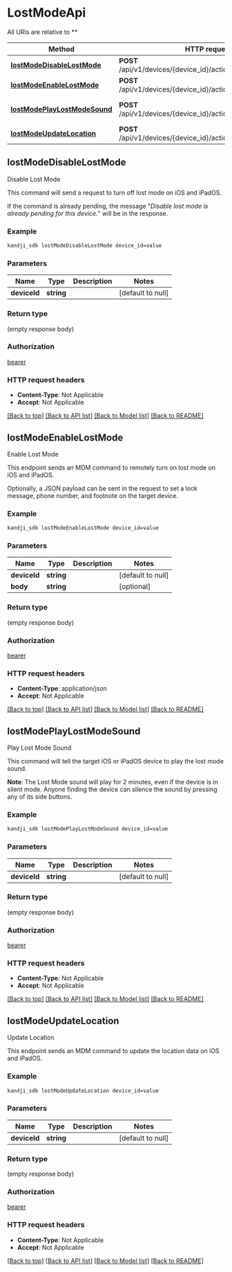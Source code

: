 # LostModeApi

All URIs are relative to **

Method | HTTP request | Description
------------- | ------------- | -------------
[**lostModeDisableLostMode**](LostModeApi.md#lostModeDisableLostMode) | **POST** /api/v1/devices/{device_id}/action/disablelostmode | Disable Lost Mode
[**lostModeEnableLostMode**](LostModeApi.md#lostModeEnableLostMode) | **POST** /api/v1/devices/{device_id}/action/enablelostmode | Enable Lost Mode
[**lostModePlayLostModeSound**](LostModeApi.md#lostModePlayLostModeSound) | **POST** /api/v1/devices/{device_id}/action/playlostmodesound | Play Lost Mode Sound
[**lostModeUpdateLocation**](LostModeApi.md#lostModeUpdateLocation) | **POST** /api/v1/devices/{device_id}/action/updatelocation | Update Location



## lostModeDisableLostMode

Disable Lost Mode

<p>This command will send a request to turn off lost mode on iOS and iPadOS.</p>
<p>If the command is already pending, the message &quot;<em>Disable lost mode is already pending for this device.</em>&quot; will be in the response.</p>

### Example

```bash
kandji_sdk lostModeDisableLostMode device_id=value
```

### Parameters


Name | Type | Description  | Notes
------------- | ------------- | ------------- | -------------
 **deviceId** | **string** |  | [default to null]

### Return type

(empty response body)

### Authorization

[bearer](../README.md#bearer)

### HTTP request headers

- **Content-Type**: Not Applicable
- **Accept**: Not Applicable

[[Back to top]](#) [[Back to API list]](../README.md#documentation-for-api-endpoints) [[Back to Model list]](../README.md#documentation-for-models) [[Back to README]](../README.md)


## lostModeEnableLostMode

Enable Lost Mode

<p>This endpoint sends an MDM command to remotely turn on lost mode on iOS and iPadOS.</p>
<p>Optionally, a JSON payload can be sent in the request to set a lock message, phone number, and footnote on the target device.</p>

### Example

```bash
kandji_sdk lostModeEnableLostMode device_id=value
```

### Parameters


Name | Type | Description  | Notes
------------- | ------------- | ------------- | -------------
 **deviceId** | **string** |  | [default to null]
 **body** | **string** |  | [optional]

### Return type

(empty response body)

### Authorization

[bearer](../README.md#bearer)

### HTTP request headers

- **Content-Type**: application/json
- **Accept**: Not Applicable

[[Back to top]](#) [[Back to API list]](../README.md#documentation-for-api-endpoints) [[Back to Model list]](../README.md#documentation-for-models) [[Back to README]](../README.md)


## lostModePlayLostModeSound

Play Lost Mode Sound

<p>This command will tell the target iOS or iPadOS device to play the lost mode sound.</p>
<p><strong>Note</strong>: The Lost Mode sound will play for 2 minutes, even if the device is in silent mode. Anyone finding the device can silence the sound by pressing any of its side buttons.</p>

### Example

```bash
kandji_sdk lostModePlayLostModeSound device_id=value
```

### Parameters


Name | Type | Description  | Notes
------------- | ------------- | ------------- | -------------
 **deviceId** | **string** |  | [default to null]

### Return type

(empty response body)

### Authorization

[bearer](../README.md#bearer)

### HTTP request headers

- **Content-Type**: Not Applicable
- **Accept**: Not Applicable

[[Back to top]](#) [[Back to API list]](../README.md#documentation-for-api-endpoints) [[Back to Model list]](../README.md#documentation-for-models) [[Back to README]](../README.md)


## lostModeUpdateLocation

Update Location

This endpoint sends an MDM command to update the location data on iOS and iPadOS.

### Example

```bash
kandji_sdk lostModeUpdateLocation device_id=value
```

### Parameters


Name | Type | Description  | Notes
------------- | ------------- | ------------- | -------------
 **deviceId** | **string** |  | [default to null]

### Return type

(empty response body)

### Authorization

[bearer](../README.md#bearer)

### HTTP request headers

- **Content-Type**: Not Applicable
- **Accept**: Not Applicable

[[Back to top]](#) [[Back to API list]](../README.md#documentation-for-api-endpoints) [[Back to Model list]](../README.md#documentation-for-models) [[Back to README]](../README.md)

